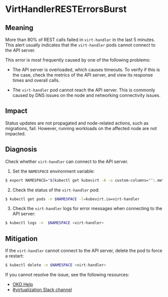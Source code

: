 <!-- Edited by Jiří Herrmann, 7 Nov 2022 -->

# VirtHandlerRESTErrorsBurst

## Meaning

More than 80% of REST calls failed in `virt-handler` in the last 5 minutes. This alert usually indicates that the `virt-handler` pods cannot connect to the API server.

This error is most frequently caused by one of the following problems:

- The API server is overloaded, which causes timeouts. To verify if this is the case, check the metrics of the API server, and view its response times and overall calls.

- The `virt-handler` pod cannot reach the API server. This is commonly caused by DNS issues on the node and networking connectivity issues.

## Impact

Status updates are not propagated and node-related actions, such as migrations, fail. However, running workloads on the affected node are not impacted.

## Diagnosis

Check whether `virt-handler` can connect to the API server.

1. Set the `NAMESPACE` environment variable:
```bash
$ export NAMESPACE="$(kubectl get kubevirt -A -o custom-columns="":.metadata.namespace)"
```

2. Check the status of the `virt-handler` pod:
```bash
$ kubectl get pods -n $NAMESPACE -l=kubevirt.io=virt-handler
```

3. Check the `virt-handler` logs for error messages when connecting to the API server:
```bash
$ kubectl logs -n  $NAMESPACE <virt-handler>
```


## Mitigation

If the `virt-handler` cannot connect to the API server, delete the pod to force a restart:
```bash
$ kubectl delete -n $NAMESPACE <virt-handler>
```
<!--DS: If you cannot resolve the issue, log in to the link:https://access.redhat.com[Customer Portal] and open a support case, attaching the artifacts gathered during the Diagnosis procedure.-->
<!--USstart-->
If you cannot resolve the issue, see the following resources:

- [OKD Help](https://www.okd.io/help/)
- [#virtualization Slack channel](https://kubernetes.slack.com/channels/virtualization)
<!--USend-->

